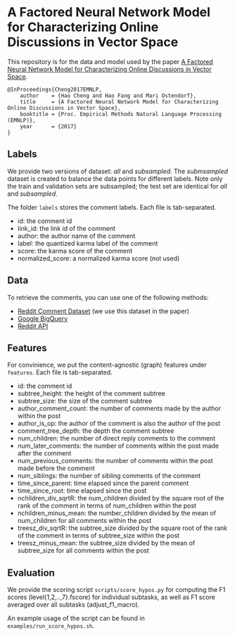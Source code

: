 A Factored Neural Network Model for Characterizing Online Discussions in Vector Space
=================

This repository is for the data and model used by the paper
[A Factored Neural Network Model for Characterizing Online Discussions in Vector Space](https://arxiv.org/).
```
@InProceedings{Cheng2017EMNLP,
 	author    = {Hao Cheng and Hao Fang and Mari Ostendorf},
	title     = {A Factored Neural Network Model for Characterizing Online Discussions in Vector Space},
	booktitle = {Proc. Empirical Methods Natural Language Processing (EMNLP)},
	year      = {2017}
}
```
## Labels ##
We provide two versions of dataset: *all* and *subsampled*.
The *submsampled* dataset is created to balance the data points for different labels.
Note only the train and validation sets are subsampled; the test set are identical for *all* and *subsampled*.

The folder `labels` stores the comment labels.
Each file is tab-separated.
* id: the comment id
* link_id: the link id of the comment
* author: the author name of the comment
* label: the quantized karma label of the comment
* score: the karma score of the comment
* normalized_score: a normalized karma score (not used)

## Data ##

To retrieve the comments, you can use one of the following methods:
* [Reddit Comment Dataset](https://redd.it/3bxlg7) (we use this dataset in the paper)
* [Google BigQuery](https://bigquery.cloud.google.com/table/fh-bigquery:reddit_comments.2016_05)
* [Reddit API](https://www.reddit.com/dev/api)

## Features ##

For convinience, we put the content-agnostic (graph) features under `features`.
Each file is tab-separated.
* id: the comment id
* subtree_height: the height of the comment subtree
* subtree_size: the size of the comment subtree
* author_comment_count: the number of comments made by the author within the post
* author_is_op: the author of the comment is also the author of the post
* comment_tree_depth: the depth the comment subtree
* num_children: the number of direct reply comments to the comment
* num_later_comments: the number of comments within the post made after the comment
* num_previous_comments: the number of comments within the post made before the comment
* num_siblings: the number of sibling comments of the comment
* time_since_parent: time elapsed since the parent comment
* time_since_root: time elapsed since the post
* nchildren_div_sqrtR: the num_children divided by the square root of the rank
	of the comment in terms of num_children within the post
* nchildren_minus_mean: the number_children divided by the mean of num_children
	for all comments within the post
* treesz_div_sqrtR: the subtree_size divided by the square root of the rank
	of the comment in terms of subtree_size within the post
* treesz_minus_mean: the subtree_size divided by the mean of subtree_size
	for all comments within the post

## Evaluation ##
	
We provide the scoring script `scripts/score_hypos.py`
for computing the F1 scores (level{1,2,..,7}.fscore) for individual subtasks, as well as 
F1 score averaged over all subtasks (adjust_f1_macro).

An example usage of the script can be found in `examples/run_score_hypos.sh`.
